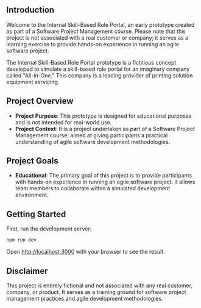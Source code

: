 ## Introduction

Welcome to the Internal Skill-Based Role Portal, an early prototype created as part of a Software Project Management course. Please note that this project is not associated with a real customer or company; it serves as a learning exercise to provide hands-on experience in running an agile software project.

The Internal Skill-Based Role Portal prototype is a fictitious concept developed to simulate a skill-based role portal for an imaginary company called "All-in-One." This company is a leading provider of printing solution equipment servicing.

## Project Overview

- **Project Purpose**: This prototype is designed for educational purposes and is not intended for real-world use.
- **Project Context**: It is a project undertaken as part of a Software Project Management course, aimed at giving participants a practical understanding of agile software development methodologies.

## Project Goals

- **Educational**: The primary goal of this project is to provide participants with hands-on experience in running an agile software project. It allows team members to collaborate within a simulated development environment.

## Getting Started

First, run the development server:

```bash
npm run dev
```

Open [http://localhost:3000](http://localhost:3000) with your browser to see the result.

## Disclaimer

This project is entirely fictional and not associated with any real customer, company, or product. It serves as a training ground for software project management practices and agile development methodologies.
